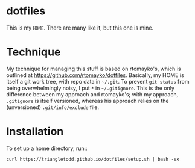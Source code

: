 dotfiles
==========

This is my ``HOME``.  There are many like it, but this one is mine.

Technique
=========

My technique for managing this stuff is based on rtomayko's, which is
outlined at https://github.com/rtomayko/dotfiles.  Basically, my
HOME is itself a git work tree, with repo data in ``~/.git``.  To
prevent ``git status`` from being overwhelmingly noisy, I put ``*`` in
``~/.gitignore``.  This is the only difference between my approach and
rtomayko's; with my approach, ``.gitignore`` is itself versioned,
whereas his approach relies on the (unversioned) ``.git/info/exclude``
file.

Installation
============

To set up a home directory, run::

    curl https://triangletodd.github.io/dotfiles/setup.sh | bash -ex
